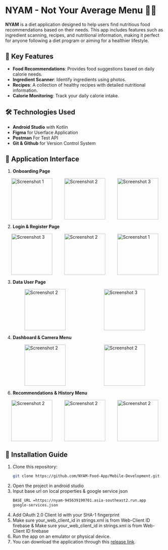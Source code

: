 # NYAM - Not Your Average Menu 🍚🍴

**NYAM** is a diet application designed to help users find nutritious food recommendations based on their needs. This app includes features such as ingredient scanning, recipes, and nutritional information, making it perfect for anyone following a diet program or aiming for a healthier lifestyle.

## 🎯 Key Features
- **Food Recommendations**: Provides food suggestions based on daily calorie needs.
- **Ingredient Scanner**: Identify ingredients using photos.
- **Recipes**: A collection of healthy recipes with detailed nutritional information.
- **Calorie Monitoring**: Track your daily calorie intake.

## 🛠️ Technologies Used
- **Android Studio** with Kotlin
- **Figma** for Userface Application
- **Postman** For Test API
- **Git & Github** for Version Control System

## 📸 Application Interface
1. **Onboarding Page**
<div style="display: flex; justify-content: space-around;">
  <img src="https://github.com/user-attachments/assets/c3d4cac1-9f1d-4373-9acf-b5fbc3514c76" alt="Screenshot 1" width="130">
  <img src="https://github.com/user-attachments/assets/ab929129-5a0c-4a59-823b-1bcef6135d24" alt="Screenshot 2" width="130">
  <img src="https://github.com/user-attachments/assets/d614bfea-b07a-4d4a-b720-585de2cbb125" alt="Screenshot 3" width="130">
</div>

2. **Login & Register Page**
<div style="display: flex; justify-content: space-around;">
  <img src="https://github.com/user-attachments/assets/5908b563-2eb1-42a8-84e0-906a9eb95de2" alt="Screenshot 3" width="130">
  <img src="https://github.com/user-attachments/assets/1830896e-4162-4d50-afb2-b010a8a58108" alt="Screenshot 2" width="130">
  <img src="https://github.com/user-attachments/assets/7dda629b-c99d-4fb0-920a-ec2e424b93ef" alt="Screenshot 1" width="130">
</div>

3. **Data User Page**
<div style="display: flex; justify-content: space-around;">
  <img src="https://github.com/user-attachments/assets/33fbbe59-ac8e-4057-b9c4-9ee72ad2c1c7" alt="Screenshot 2" width="130">
  <img src="https://github.com/user-attachments/assets/06ea8689-6a17-421b-b755-061da413f113" alt="Screenshot 3" width="130">
</div>

4. **Dashboard & Camera Menu**
<div style="display: flex; justify-content: space-around;">
  <img src="https://github.com/user-attachments/assets/e2c267bf-5067-4254-8170-e3ad39a33ca3" alt="Screenshot 2" width="130">
  <img src="https://github.com/user-attachments/assets/54a92785-9e2e-481d-8004-8db68c684776" alt="Screenshot 2" width="130">
</div>

6. **Recommendations & History Menu**
<div style="display: flex; justify-content: space-around;">
  <img src="https://github.com/user-attachments/assets/6119ec9b-4f9d-4fff-9f0f-2ff6a2b5b45d" alt="Screenshot 2" width="130">
  <img src="https://github.com/user-attachments/assets/5c20726a-341a-41bd-b3e9-4b864a19c8fe" alt="Screenshot 2" width="130">
  <img src="https://github.com/user-attachments/assets/61482018-3a8a-4e23-b60a-36ba52ebf119" alt="Screenshot 2" width="130">
</div>

## 🚀 Installation Guide
1. Clone this repository:
   ```bash
   git clone https://github.com/NYAM-Food-App/Mobile-Development.git
2. Open the project in android studio
3. Input base url on local properties & google service json
   ```bash
   BASE_URL =https://nyam-945639190701.asia-southeast2.run.app
   google-services.json
4. Add OAuth 2.0 Client Id with your SHA-1 fingerprint
5. Make sure your_web_client_id in strings.xml is from Web-Client ID firebase & Make sure your_web_client_id in strings.xml is from Web-Client ID firebase
6. Run the app on an emulator or physical device.
7. You can download the application through this [release link](https://github.com/NYAM-Food-App/Mobile-Development/releases/tag/v1.0.0).

